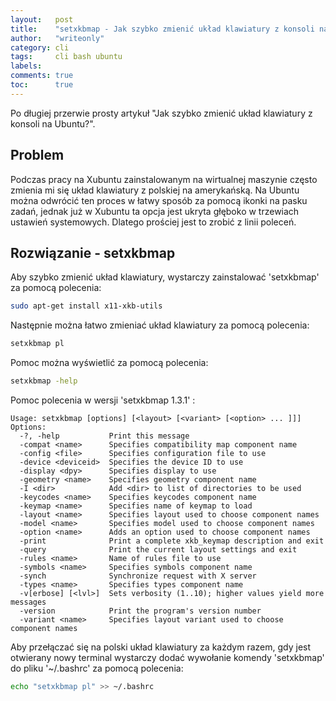 ```yaml
---
layout:   post
title:    "setxkbmap - Jak szybko zmienić układ klawiatury z konsoli na Ubuntu?"
author:   "writeonly"
category: cli
tags:     cli bash ubuntu
labels:
comments: true
toc:      true
---
```


Po długiej przerwie prosty artykuł "Jak szybko zmienić układ klawiatury z konsoli na Ubuntu?".


## Problem

Podczas pracy na Xubuntu zainstalowanym na wirtualnej maszynie często zmienia mi się układ klawiatury z polskiej na amerykańską.
Na Ubuntu można odwrócić ten proces w łatwy sposób za pomocą ikonki na pasku zadań,
jednak już w Xubuntu ta opcja jest ukryta głęboko w trzewiach ustawień systemowych.
Dlatego prościej jest to zrobić z linii poleceń.


## Rozwiązanie - setxkbmap

Aby szybko zmienić układ klawiatury, wystarczy zainstalować 'setxkbmap' za pomocą polecenia:
```bash
sudo apt-get install x11-xkb-utils
```

Następnie można łatwo zmieniać układ klawiatury za pomocą polecenia:
```bash
setxkbmap pl
```

Pomoc można wyświetlić za pomocą polecenia:
```bash
setxkbmap -help
```

Pomoc polecenia w wersji 'setxkbmap 1.3.1' :
```
Usage: setxkbmap [options] [<layout> [<variant> [<option> ... ]]]
Options:
  -?, -help           Print this message
  -compat <name>      Specifies compatibility map component name
  -config <file>      Specifies configuration file to use
  -device <deviceid>  Specifies the device ID to use
  -display <dpy>      Specifies display to use
  -geometry <name>    Specifies geometry component name
  -I <dir>            Add <dir> to list of directories to be used
  -keycodes <name>    Specifies keycodes component name
  -keymap <name>      Specifies name of keymap to load
  -layout <name>      Specifies layout used to choose component names
  -model <name>       Specifies model used to choose component names
  -option <name>      Adds an option used to choose component names
  -print              Print a complete xkb_keymap description and exit
  -query              Print the current layout settings and exit
  -rules <name>       Name of rules file to use
  -symbols <name>     Specifies symbols component name
  -synch              Synchronize request with X server
  -types <name>       Specifies types component name
  -v[erbose] [<lvl>]  Sets verbosity (1..10); higher values yield more messages
  -version            Print the program's version number
  -variant <name>     Specifies layout variant used to choose component names
```

Aby przełączać się na polski układ klawiatury za każdym razem, 
gdy jest otwierany nowy terminal wystarczy dodać wywołanie komendy 'setxkbmap' do pliku '~/.bashrc' za pomocą polecenia:
```bash
echo "setxkbmap pl" >> ~/.bashrc
```